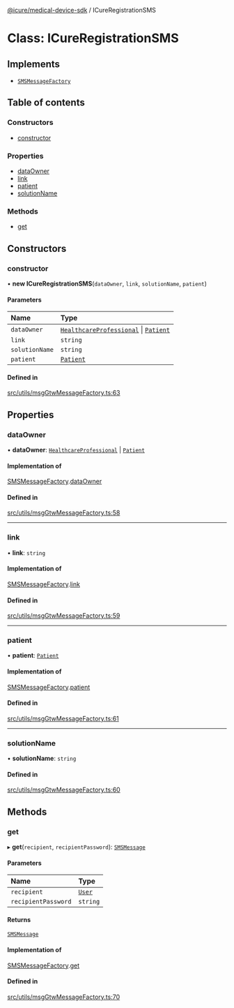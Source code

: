 [@icure/medical-device-sdk](../modules.md) / ICureRegistrationSMS

# Class: ICureRegistrationSMS

## Implements

- [`SMSMessageFactory`](../interfaces/SMSMessageFactory.md)

## Table of contents

### Constructors

- [constructor](ICureRegistrationSMS.md#constructor)

### Properties

- [dataOwner](ICureRegistrationSMS.md#dataowner)
- [link](ICureRegistrationSMS.md#link)
- [patient](ICureRegistrationSMS.md#patient)
- [solutionName](ICureRegistrationSMS.md#solutionname)

### Methods

- [get](ICureRegistrationSMS.md#get)

## Constructors

### constructor

• **new ICureRegistrationSMS**(`dataOwner`, `link`, `solutionName`, `patient`)

#### Parameters

| Name | Type |
| :------ | :------ |
| `dataOwner` | [`HealthcareProfessional`](HealthcareProfessional.md) \| [`Patient`](Patient.md) |
| `link` | `string` |
| `solutionName` | `string` |
| `patient` | [`Patient`](Patient.md) |

#### Defined in

[src/utils/msgGtwMessageFactory.ts:63](https://github.com/icure/icure-medical-device-js-sdk/blob/6492840/src/utils/msgGtwMessageFactory.ts#L63)

## Properties

### dataOwner

• **dataOwner**: [`HealthcareProfessional`](HealthcareProfessional.md) \| [`Patient`](Patient.md)

#### Implementation of

[SMSMessageFactory](../interfaces/SMSMessageFactory.md).[dataOwner](../interfaces/SMSMessageFactory.md#dataowner)

#### Defined in

[src/utils/msgGtwMessageFactory.ts:58](https://github.com/icure/icure-medical-device-js-sdk/blob/6492840/src/utils/msgGtwMessageFactory.ts#L58)

___

### link

• **link**: `string`

#### Implementation of

[SMSMessageFactory](../interfaces/SMSMessageFactory.md).[link](../interfaces/SMSMessageFactory.md#link)

#### Defined in

[src/utils/msgGtwMessageFactory.ts:59](https://github.com/icure/icure-medical-device-js-sdk/blob/6492840/src/utils/msgGtwMessageFactory.ts#L59)

___

### patient

• **patient**: [`Patient`](Patient.md)

#### Implementation of

[SMSMessageFactory](../interfaces/SMSMessageFactory.md).[patient](../interfaces/SMSMessageFactory.md#patient)

#### Defined in

[src/utils/msgGtwMessageFactory.ts:61](https://github.com/icure/icure-medical-device-js-sdk/blob/6492840/src/utils/msgGtwMessageFactory.ts#L61)

___

### solutionName

• **solutionName**: `string`

#### Defined in

[src/utils/msgGtwMessageFactory.ts:60](https://github.com/icure/icure-medical-device-js-sdk/blob/6492840/src/utils/msgGtwMessageFactory.ts#L60)

## Methods

### get

▸ **get**(`recipient`, `recipientPassword`): [`SMSMessage`](../modules.md#smsmessage)

#### Parameters

| Name | Type |
| :------ | :------ |
| `recipient` | [`User`](User.md) |
| `recipientPassword` | `string` |

#### Returns

[`SMSMessage`](../modules.md#smsmessage)

#### Implementation of

[SMSMessageFactory](../interfaces/SMSMessageFactory.md).[get](../interfaces/SMSMessageFactory.md#get)

#### Defined in

[src/utils/msgGtwMessageFactory.ts:70](https://github.com/icure/icure-medical-device-js-sdk/blob/6492840/src/utils/msgGtwMessageFactory.ts#L70)
